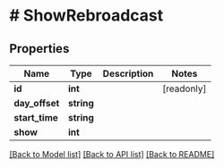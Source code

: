 # # ShowRebroadcast

## Properties

Name | Type | Description | Notes
------------ | ------------- | ------------- | -------------
**id** | **int** |  | [readonly]
**day_offset** | **string** |  |
**start_time** | **string** |  |
**show** | **int** |  |

[[Back to Model list]](../../README.md#models) [[Back to API list]](../../README.md#endpoints) [[Back to README]](../../README.md)
